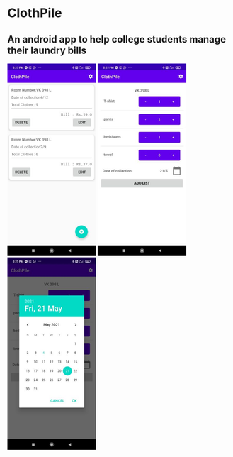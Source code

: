 # ClothPile

## An android app to help college students manage their laundry bills

<p float="left">
  <img src="/Screenshots/ss_home.jpg" width="200" />
  <img src="/Screenshots/ss_add.jpg" width="200" /> 
  <img src="/Screenshots/ss_calendar.jpg" width="200" />
</p>


